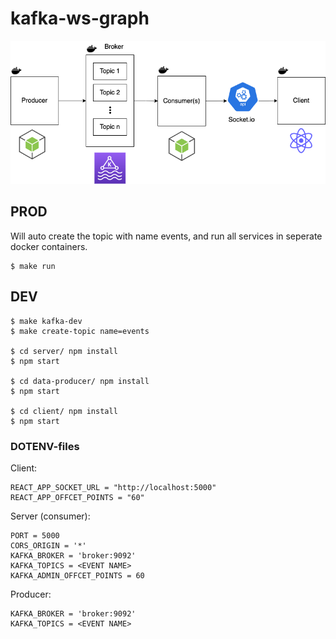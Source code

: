 # kafka-ws-graph

<img src="https://github.com/JesperBry/kafka-ws-graph/blob/main/resources/event-driven-architecture.png" alt="" border="0" />

## PROD

Will auto create the topic with name events, and run all services in seperate docker containers.

```
$ make run
```

## DEV

```
$ make kafka-dev
$ make create-topic name=events

$ cd server/ npm install
$ npm start

$ cd data-producer/ npm install
$ npm start

$ cd client/ npm install
$ npm start

```

### DOTENV-files

Client:

```
REACT_APP_SOCKET_URL = "http://localhost:5000"
REACT_APP_OFFCET_POINTS = "60"
```

Server (consumer):

```
PORT = 5000
CORS_ORIGIN = '*'
KAFKA_BROKER = 'broker:9092'
KAFKA_TOPICS = <EVENT NAME>
KAFKA_ADMIN_OFFCET_POINTS = 60
```

Producer:

```
KAFKA_BROKER = 'broker:9092'
KAFKA_TOPICS = <EVENT NAME>
```
